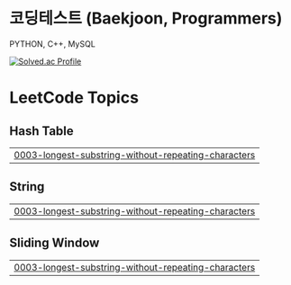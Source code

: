 # 코딩테스트 (Baekjoon, Programmers)

PYTHON, C++, MySQL

[![Solved.ac Profile](http://mazassumnida.wtf/api/v2/generate_badge?boj=dudwn0005)](https://solved.ac/dudwn0005/)


<!---LeetCode Topics Start-->
# LeetCode Topics
## Hash Table
|  |
| ------- |
| [0003-longest-substring-without-repeating-characters](https://github.com/aengzu/BOJ/tree/master/0003-longest-substring-without-repeating-characters) |
## String
|  |
| ------- |
| [0003-longest-substring-without-repeating-characters](https://github.com/aengzu/BOJ/tree/master/0003-longest-substring-without-repeating-characters) |
## Sliding Window
|  |
| ------- |
| [0003-longest-substring-without-repeating-characters](https://github.com/aengzu/BOJ/tree/master/0003-longest-substring-without-repeating-characters) |
<!---LeetCode Topics End-->
